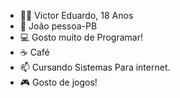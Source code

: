- 👨‍💻 Victor Eduardo, 18 Anos
- 👀 João pessoa-PB
- 💻 Gosto muito de Programar!
- ☕ Café
- 📫 Cursando Sistemas Para internet.
- 🎮 Gosto de jogos! 
